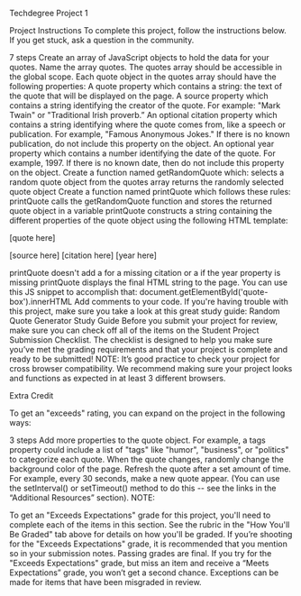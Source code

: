 Techdegree Project 1

Project Instructions
To complete this project, follow the instructions below. If you get stuck, ask a question in the community.

 7 steps
Create an array of JavaScript objects to hold the data for your quotes. Name the array quotes. The quotes array should be accessible in the global scope.
Each quote object in the quotes array should have the following properties:
A quote property which contains a string: the text of the quote that will be displayed on the page.
A source property which contains a string identifying the creator of the quote. For example: "Mark Twain" or "Traditional Irish proverb.”
An optional citation property which contains a string identifying where the quote comes from, like a speech or publication. For example, "Famous Anonymous Jokes." If there is no known publication, do not include this property on the object.
An optional year property which contains a number identifying the date of the quote. For example, 1997. If there is no known date, then do not include this property on the object.
Create a function named getRandomQuote which:
selects a random quote object from the quotes array
returns the randomly selected quote object
Create a function named printQuote which follows these rules:
printQuote calls the getRandomQuote function and stores the returned quote object in a variable
printQuote constructs a string containing the different properties of the quote object using the following HTML template:
<p class="quote"> [quote here] </p>
<p class="source"> [source here]
  <span class="citation"> [citation here] </span>
  <span class="year"> [year here] </span>
</p>
printQuote doesn't add a for a missing citation or a if the year property is missing
printQuote displays the final HTML string to the page. You can use this JS snippet to accomplish that: document.getElementById('quote-box').innerHTML
Add comments to your code.
If you're having trouble with this project, make sure you take a look at this great study guide: Random Quote Generator Study Guide
Before you submit your project for review, make sure you can check off all of the items on the Student Project Submission Checklist. The checklist is designed to help you make sure you’ve met the grading requirements and that your project is complete and ready to be submitted!
NOTE: It’s good practice to check your project for cross browser compatibility. We recommend making sure your project looks and functions as expected in at least 3 different browsers.

Extra Credit

To get an "exceeds" rating, you can expand on the project in the following ways:

 3 steps
Add more properties to the quote object. For example, a tags property could include a list of "tags" like "humor", "business", or "politics" to categorize each quote.
When the quote changes, randomly change the background color of the page.
Refresh the quote after a set amount of time. For example, every 30 seconds, make a new quote appear. (You can use the setInterval() or setTimeout() method to do this -- see the links in the “Additional Resources” section).
NOTE:

To get an "Exceeds Expectations" grade for this project, you'll need to complete each of the items in this section. See the rubric in the "How You'll Be Graded" tab above for details on how you'll be graded.
If you’re shooting for the "Exceeds Expectations" grade, it is recommended that you mention so in your submission notes.
Passing grades are final. If you try for the "Exceeds Expectations" grade, but miss an item and receive a “Meets Expectations” grade, you won’t get a second chance. Exceptions can be made for items that have been misgraded in review.
